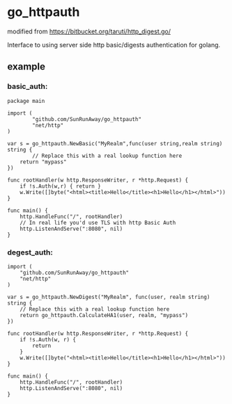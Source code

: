 go_httpauth
=============

modified from https://bitbucket.org/taruti/http_digest.go/

Interface to using server side http basic/digests authentication for golang.

example
-------

### basic_auth:

    package main

    import (
            "github.com/SunRunAway/go_httpauth"
            "net/http"
    )

    var s = go_httpauth.NewBasic("MyRealm",func(user string,realm string) string {
            // Replace this with a real lookup function here
        return "mypass"
    })

    func rootHandler(w http.ResponseWriter, r *http.Request) {
        if !s.Auth(w,r) { return }
        w.Write([]byte("<html><title>Hello</title><h1>Hello</h1></html>"))
    }

    func main() {
        http.HandleFunc("/", rootHandler)
        // In real life you'd use TLS with http Basic Auth
        http.ListenAndServe(":8080", nil)
    }

### degest_auth:

    import (
        "github.com/SunRunAway/go_httpauth"
        "net/http"
    )

    var s = go_httpauth.NewDigest("MyRealm", func(user, realm string) string {
        // Replace this with a real lookup function here
        return go_httpauth.CalculateHA1(user, realm, "mypass")
    })

    func rootHandler(w http.ResponseWriter, r *http.Request) {
        if !s.Auth(w, r) {
            return
        }
        w.Write([]byte("<html><title>Hello</title><h1>Hello</h1></html>"))
    }

    func main() {
        http.HandleFunc("/", rootHandler)
        http.ListenAndServe(":8080", nil)
    }


